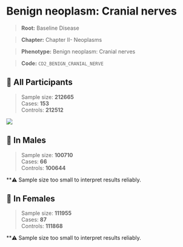 # Benign neoplasm: Cranial nerves

> **Root:** Baseline Disease  

> **Chapter:** Chapter II- Neoplasms  

> **Phenotype:** Benign neoplasm: Cranial nerves  

> **Code:** `CD2_BENIGN_CRANIAL_NERVE`

## 🧪 All Participants  
> Sample size: **212665**  
> Cases: **153**  
> Controls: **212512**
<img src="/Disease/Figures/ALL/Incidence/CD2_BENIGN_CRANIAL_NERVE.png"/>
<CsvTable src="/public/Disease/Data/ALL/Incidence/COX_CD2_BENIGN_CRANIAL_NERVE.csv" label="🔍 View full results" />

## 👨 In Males  
> Sample size: **100710**  
> Cases: **66**  
> Controls: **100644**

**⚠️ Sample size too small to interpret results reliably.


## 👩 In Females  
> Sample size: **111955**  
> Cases: **87**  
> Controls: **111868**

**⚠️ Sample size too small to interpret results reliably.

